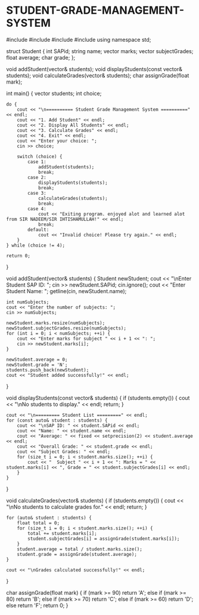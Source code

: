 # STUDENT-GRADE-MANAGEMENT-SYSTEM
#include <iostream>
#include <vector>
#include <string>
#include <iomanip>
using namespace std;

struct Student {
    int SAPid;
    string name;
    vector<float> marks;
    vector<char> subjectGrades;
    float average;
    char grade;
};

void addStudent(vector<Student>& students);
void displayStudents(const vector<Student>& students);
void calculateGrades(vector<Student>& students);
char assignGrade(float mark);

int main() {
    vector<Student> students;
    int choice;

    do {
        cout << "\n========== Student Grade Management System ==========" << endl;
        cout << "1. Add Student" << endl;
        cout << "2. Display All Students" << endl;
        cout << "3. Calculate Grades" << endl;
        cout << "4. Exit" << endl;
        cout << "Enter your choice: ";
        cin >> choice;

        switch (choice) {
            case 1:
                addStudent(students);
                break;
            case 2:
                displayStudents(students);
                break;
            case 3:
                calculateGrades(students);
                break;
            case 4:
                cout << "Exiting program. enjoyed alot and learned alot from SIR NADEEM/SIR IHTISHAMULLAH!" << endl;
                break;
            default:
                cout << "Invalid choice! Please try again." << endl;
        }
    } while (choice != 4);

    return 0;
}

void addStudent(vector<Student>& students) {
    Student newStudent;
    cout << "\nEnter Student SAP ID: ";
    cin >> newStudent.SAPid;
    cin.ignore();
    cout << "Enter Student Name: ";
    getline(cin, newStudent.name);

    int numSubjects;
    cout << "Enter the number of subjects: ";
    cin >> numSubjects;

    newStudent.marks.resize(numSubjects);
    newStudent.subjectGrades.resize(numSubjects);
    for (int i = 0; i < numSubjects; ++i) {
        cout << "Enter marks for subject " << i + 1 << ": ";
        cin >> newStudent.marks[i];
    }

    newStudent.average = 0;
    newStudent.grade = 'N';
    students.push_back(newStudent);
    cout << "Student added successfully!" << endl;
}

void displayStudents(const vector<Student>& students) {
    if (students.empty()) {
        cout << "\nNo students to display." << endl;
        return;
    }

    cout << "\n========= Student List =========" << endl;
    for (const auto& student : students) {
        cout << "\nSAP ID: " << student.SAPid << endl;
        cout << "Name: " << student.name << endl;
        cout << "Average: " << fixed << setprecision(2) << student.average << endl;
        cout << "Overall Grade: " << student.grade << endl;
        cout << "Subject Grades: " << endl;
        for (size_t i = 0; i < student.marks.size(); ++i) {
            cout << "  Subject " << i + 1 << ": Marks = " << student.marks[i] << ", Grade = " << student.subjectGrades[i] << endl;
        }
    }
}

void calculateGrades(vector<Student>& students) {
    if (students.empty()) {
        cout << "\nNo students to calculate grades for." << endl;
        return;
    }

    for (auto& student : students) {
        float total = 0;
        for (size_t i = 0; i < student.marks.size(); ++i) {
            total += student.marks[i];
            student.subjectGrades[i] = assignGrade(student.marks[i]);
        }
        student.average = total / student.marks.size();
        student.grade = assignGrade(student.average);
    }

    cout << "\nGrades calculated successfully!" << endl;
}

char assignGrade(float mark) {
    if (mark >= 90) return 'A';
    else if (mark >= 80) return 'B';
    else if (mark >= 70) return 'C';
    else if (mark >= 60) return 'D';
    else return 'F';
    return 0;
}
